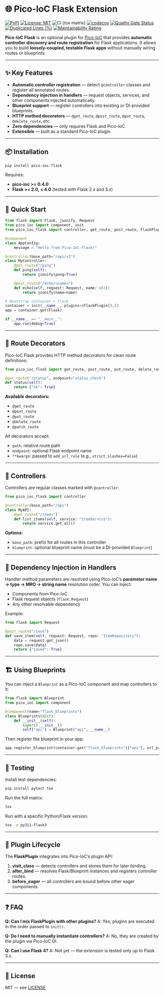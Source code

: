 # 🌐 Pico-IoC Flask Extension

[![PyPI](https://img.shields.io/pypi/v/pico-ioc-flask.svg)](https://pypi.org/project/pico-ioc-flask/)
[![License: MIT](https://img.shields.io/badge/License-MIT-blue.svg)](https://opensource.org/licenses/MIT)
![CI (tox matrix)](https://github.com/dperezcabrera/pico-ioc-flask/actions/workflows/ci.yml/badge.svg)
[![codecov](https://codecov.io/gh/dperezcabrera/pico-ioc-flask/branch/main/graph/badge.svg)](https://codecov.io/gh/dperezcabrera/pico-ioc-flask)
[![Quality Gate Status](https://sonarcloud.io/api/project_badges/measure?project=dperezcabrera_pico-ioc-flask&metric=alert_status)](https://sonarcloud.io/summary/new_code?id=dperezcabrera_pico-ioc-flask)
[![Duplicated Lines (%)](https://sonarcloud.io/api/project_badges/measure?project=dperezcabrera_pico-ioc-flask&metric=duplicated_lines_density)](https://sonarcloud.io/summary/new_code?id=dperezcabrera_pico-ioc-flask)
[![Maintainability Rating](https://sonarcloud.io/api/project_badges/measure?project=dperezcabrera_pico-ioc-flask&metric=sqale_rating)](https://sonarcloud.io/summary/new_code?id=dperezcabrera_pico-ioc-flask)

**Pico-IoC Flask** is an optional plugin for [Pico-IoC](https://pypi.org/project/pico-ioc/) that provides **automatic controller discovery and route registration** for Flask applications.
It allows you to build **loosely-coupled, testable Flask apps** without manually wiring routes or blueprints.

---

## ✨ Key Features

* **Automatic controller registration** — detect `@controller` classes and register all annotated routes.
* **Dependency injection in handlers** — request objects, services, and other components injected automatically.
* **Blueprint support** — register controllers into existing or DI-provided blueprints.
* **HTTP method decorators** — `@get_route`, `@post_route`, `@put_route`, `@delete_route`, etc.
* **Zero dependencies** — only requires Flask and Pico-IoC.
* **Extensible** — built as a standard Pico-IoC plugin.

---

## 📦 Installation

```bash
pip install pico-ioc-flask
```

Requires:

* **pico-ioc >= 0.4.0**
* **Flask >= 2.0, < 4.0** (tested with Flask 2.x and 3.x)

---

## 🚀 Quick Start

```python
from flask import Flask, jsonify, Request
from pico_ioc import component, init
from pico_ioc_flask import controller, get_route, post_route, FlaskPlugin

@component
class AppConfig:
    message = "Hello from Pico-IoC Flask!"

@controller(base_path="/api/v1")
class MyController:
    @get_route("/ping")
    def ping(self):
        return jsonify(pong=True)

    @post_route("/echo/<name>")
    def echo(self, request: Request, name: str):
        return jsonify(name=name)

# Bootstrap container + Flask
container = init(__name__, plugins=(FlaskPlugin(),))
app = container.get(Flask)

if __name__ == "__main__":
    app.run(debug=True)
```

---

## 🧩 Route Decorators

Pico-IoC Flask provides HTTP method decorators for clean route definitions:

```python
from pico_ioc_flask import get_route, post_route, put_route, delete_route

@get_route("/status", endpoint="status_check")
def status(self):
    return {"ok": True}
```

**Available decorators:**

* `@get_route`
* `@post_route`
* `@put_route`
* `@delete_route`
* `@patch_route`

All decorators accept:

* `path`: relative route path
* `endpoint`: optional Flask endpoint name
* `**kwargs`: passed to `add_url_rule` (e.g., `strict_slashes=False`)

---

## 📜 Controllers

Controllers are regular classes marked with `@controller`:

```python
from pico_ioc_flask import controller

@controller(base_path="/api")
class MyAPI:
    @get_route("/items")
    def list_items(self, service: "ItemService"):
        return service.get_all()
```

**Options:**

* `base_path`: prefix for all routes in this controller
* `blueprint`: optional blueprint name (must be a DI-provided `Blueprint`)

---

## 🧠 Dependency Injection in Handlers

Handler method parameters are resolved using Pico-IoC’s **parameter name → type → MRO → string name** resolution order.
You can inject:

* Components from Pico-IoC
* Flask request objects (`flask.Request`)
* Any other resolvable dependency

Example:

```python
from flask import Request

@post_route("/save")
def save_item(self, request: Request, repo: "ItemRepository"):
    data = request.get_json()
    repo.save(data)
    return {"saved": True}
```

---

## 🏗️ Using Blueprints

You can inject a `Blueprint` as a Pico-IoC component and map controllers to it:

```python
from flask import Blueprint
from pico_ioc import component

@component(name="flask_blueprints")
class Blueprints(dict):
    def __init__(self):
        super().__init__()
        self["api"] = Blueprint("api", __name__)
```

Then register the blueprint in your app:

```python
app.register_blueprint(container.get("flask_blueprints")["api"], url_prefix="/bp")
```

---

## 🧪 Testing

Install test dependencies:

```bash
pip install pytest tox
```

Run the full matrix:

```bash
tox
```

Run with a specific Python/Flask version:

```bash
tox -e py311-flask3
```

---

## 🔌 Plugin Lifecycle

The **FlaskPlugin** integrates into Pico-IoC’s plugin API:

1. **visit\_class** — detects controllers and stores them for later binding.
2. **after\_bind** — resolves Flask/Blueprint instances and registers controller routes.
3. **before\_eager** — all controllers are bound before other eager components.

---

## ❓ FAQ

**Q: Can I mix FlaskPlugin with other plugins?**
A: Yes, plugins are executed in the order passed to `init()`.

**Q: Do I need to manually instantiate controllers?**
A: No, they are created by the plugin via Pico-IoC DI.

**Q: Can I use Flask 4?**
A: Not yet — the extension is tested only up to Flask 3.x.

---

## 📜 License

MIT — see [LICENSE](https://opensource.org/licenses/MIT)

